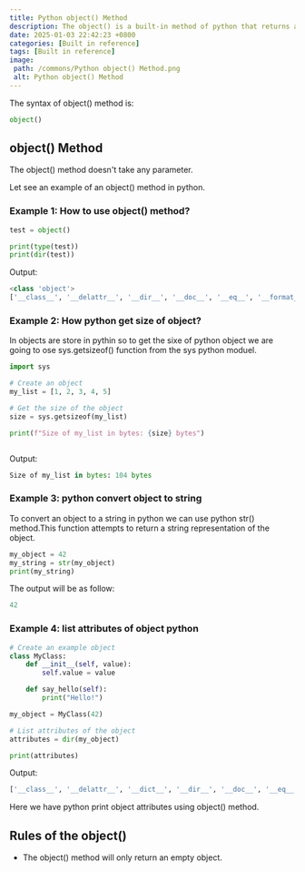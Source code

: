 ```yaml
---
title: Python object() Method
description: The object() is a built-in method of python that returns an empty object that is the base for all the classes.
date: 2025-01-03 22:42:23 +0800
categories: [Built in reference]
tags: [Built in reference]
image:
 path: /commons/Python object() Method.png
 alt: Python object() Method
---
```


<script type="text/javascript">
	atOptions = {
		'key' : '98858c4e91885e00ea9926beee01c03e',
		'format' : 'iframe',
		'height' : 90,
		'width' : 728,
		'params' : {}
	};
</script>
<script type="text/javascript" src="//www.highperformanceformat.com/98858c4e91885e00ea9926beee01c03e/invoke.js"></script>
The syntax of object() method is:

```python
object()
```

## object() Method

The object() method doesn't take any parameter.

Let see an example of an object() method in python.

### Example 1: How to use object() method?

```python
test = object()

print(type(test))
print(dir(test))

```

Output:

```python
<class 'object'>
['__class__', '__delattr__', '__dir__', '__doc__', '__eq__', '__format__', '__ge__', '__getattribute__', '__gt__', '__hash__', '__init__', '__init_subclass__', '__le__', '__lt__', '__ne__', '__new__', '__reduce__', '__reduce_ex__', '__repr__', '__setattr__', '__sizeof__', '__str__', '__subclasshook__']

```

### Example 2: How python get size of object?

In objects are store in pythin so to get the sixe of python object we are going to ose sys.getsizeof() function from the sys python moduel.

```python
import sys

# Create an object
my_list = [1, 2, 3, 4, 5]

# Get the size of the object
size = sys.getsizeof(my_list)

print(f"Size of my_list in bytes: {size} bytes")



```

Output:

```python
Size of my_list in bytes: 104 bytes

```

### Example 3: python convert object to string

<script type="text/javascript">
	atOptions = {
		'key' : '98858c4e91885e00ea9926beee01c03e',
		'format' : 'iframe',
		'height' : 90,
		'width' : 728,
		'params' : {}
	};
</script>
<script type="text/javascript" src="//www.highperformanceformat.com/98858c4e91885e00ea9926beee01c03e/invoke.js"></script>
To convert an object to a string in python we can use python str() method.This function attempts to return a string representation of the object.

```python
my_object = 42
my_string = str(my_object)
print(my_string)

```

<script type="text/javascript">
	atOptions = {
		'key' : '98858c4e91885e00ea9926beee01c03e',
		'format' : 'iframe',
		'height' : 90,
		'width' : 728,
		'params' : {}
	};
</script>
<script type="text/javascript" src="//www.highperformanceformat.com/98858c4e91885e00ea9926beee01c03e/invoke.js"></script>
The output will be as follow:

```python
42

```

### Example 4: list attributes of object python

```python
# Create an example object
class MyClass:
    def __init__(self, value):
        self.value = value

    def say_hello(self):
        print("Hello!")

my_object = MyClass(42)

# List attributes of the object
attributes = dir(my_object)

print(attributes)

```

Output:

```python
['__class__', '__delattr__', '__dict__', '__dir__', '__doc__', '__eq__', '__format__', '__ge__', '__getattribute__', '__gt__', '__hash__', '__init__', '__init_subclass__', '__le__', '__lt__', '__module__', '__ne__', '__new__', '__reduce__', '__reduce_ex__', '__repr__', '__setattr__', '__sizeof__', '__str__', '__subclasshook__', '__weakref__', 'say_hello', 'value']

```

Here we have python print object attributes using object() method.

## Rules of the object()

* The object() method will only return an empty object.